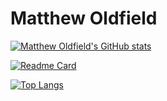 # Matthew Oldfield

[![Matthew Oldfield's GitHub stats](https://github-readme-stats.vercel.app/api?username=asmattic&show_icons=true&theme=dracula&count_private=true)](https://github.com/anuraghazra/github-readme-stats)

[![Readme Card](https://github-readme-stats.vercel.app/api/pin/?username=asmattic&repo=grim-trigger&show_owner=true)](https://github.com/anuraghazra/github-readme-stats)


[![Top Langs](https://github-readme-stats.vercel.app/api/top-langs/?username=asmattic)](https://github.com/anuraghazra/github-readme-stats)

